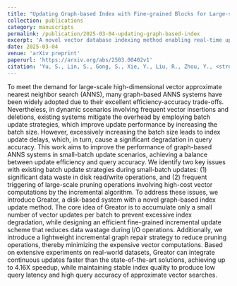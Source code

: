 ```yaml
---
title: "Updating Graph-based Index with Fine-grained Blocks for Large-scale Streaming High-dimensional Vectors"
collection: publications
category: manuscripts
permalink: /publication/2025-03-04-updating-graph-based-index
excerpt: 'A novel vector database indexing method enabling real-time updates for streaming high-dimensional data with hardware-aware optimizations.'
date: 2025-03-04
venue: 'arXiv preprint'
paperurl: 'https://arxiv.org/abs/2503.00402v1'
citation: 'Yu, S., Lin, S., Gong, S., Xie, Y., Liu, R., Zhou, Y., <strong>Zuo, P.</strong>, Zhang, Y., Sun, J., & Yu, G. (2025). Updating Graph-based Index with Fine-grained Blocks for Large-scale Streaming High-dimensional Vectors. <i>arXiv preprint</i> arXiv:2503.00402.'
---
```

To meet the demand for large-scale high-dimensional vector approximate nearest neighbor search (ANNS), many graph-based ANNS systems have been widely adopted due to their excellent efficiency-accuracy trade-offs. Nevertheless, in dynamic scenarios involving frequent vector insertions and deletions, existing systems mitigate the overhead by employing batch update strategies, which improve update performance by increasing the batch size. However, excessively increasing the batch size leads to index update delays, which, in turn, cause a significant degradation in query accuracy. This work aims to improve the performance of graph-based ANNS systems in small-batch update scenarios, achieving a balance between update efficiency and query accuracy. We identify two key issues with existing batch update strategies during small-batch updates: (1) significant data waste in disk read/write operations, and (2) frequent triggering of large-scale pruning operations involving high-cost vector computations by the incremental algorithm. To address these issues, we introduce Greator, a disk-based system with a novel graph-based index update method. The core idea of Greator is to accumulate only a small number of vector updates per batch to prevent excessive index degradation, while designing an efficient fine-grained incremental update scheme that reduces data wastage during I/O operations. Additionally, we introduce a lightweight incremental graph repair strategy to reduce pruning operations, thereby minimizing the expensive vector computations. Based on extensive experiments on real-world datasets, Greator can integrate continuous updates faster than the state-of-the-art solutions, achieving up to 4.16X speedup, while maintaining stable index quality to produce low query latency and high query accuracy of approximate vector searches.
